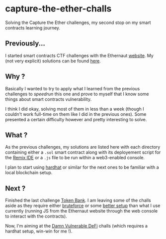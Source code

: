 # capture-the-ether-challs
Solving the Capture the Ether challenges, my second stop on my smart contracts learning journey.

## Previously...

I started smart contracts CTF challenges with the Ethernaut [website](https://ethernaut.openzeppelin.com/). My (not very explicit) solutions can be found [here](https://github.com/Krow10/ethernaut-challs).

## Why ?

Basically I wanted to try to apply what I learned from the previous challenges to *speedrun* this one and prove to myself that I know some things about smart contracts vulnerability. 

I think I did okay, solving most of them in less than a week (though I couldn't work full-time on them like I did in the previous ones). Some presented a certain difficulty however and pretty interesting to solve.

## What ?

As the previous challenges, my solutions are listed here with each directory containing either a `.sol` smart contract along with its deployement script for the [Remix IDE](https://remix.ethereum.org/) or a `.js` file to be run within a web3-enabled console.

I plan to start using [hardhat](https://github.com/NomicFoundation/hardhat) or similar for the next ones to be familiar with a local blockchain setup.

## Next ?

Finished the last challenge [Token Bank](https://capturetheether.com/challenges/miscellaneous/token-bank/). I am leaving some of the challs aside as they require either [bruteforce](https://capturetheether.com/challenges/lotteries/predict-the-future/) or some [better setup](https://capturetheether.com/challenges/math/fifty-years/) than what I use currently (running JS from the Ethernaut website through the web console to interact with the contracts).

Now, I'm aiming at the [Damn Vulnerable DeFi](https://www.damnvulnerabledefi.xyz/) challs (which requires a hardhat setup, win-win for me !).
